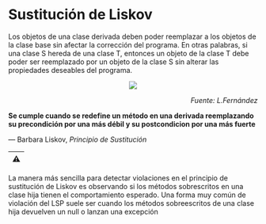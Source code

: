 # Sustitución de Liskov

Los objetos de una clase derivada deben poder reemplazar a los objetos de la clase base sin afectar la corrección del programa. En otras palabras, si una clase S hereda de una clase T, entonces un objeto de la clase T debe poder ser reemplazado por un objeto de la clase S sin alterar las propiedades deseables del programa.

<div align="center">

![](/images/liskovEIT.png.crdownload)

</div>

<div align="right">

*Fuente: L.Fernández*

</div>

**Se cumple cuando se redefine un método en una derivada reemplazando su precondición por una más débil y su postcondicion por una más fuerte**

— Barbara Liskov, *Principio de Sustitución*


| ⚠️ |
|-|
La manera más sencilla para detectar violaciones en el principio de sustitución de Liskov es observando si los métodos sobrescritos en una clase hija tienen el comportamiento esperado. 
Una forma muy común de violación del LSP suele ser cuando los métodos sobreescritos de una clase hija devuelven un null o lanzan una excepción